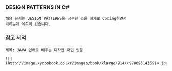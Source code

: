 ### DESIGN PATTERNS IN C#

	해당 문서는 DESIGN PATTERNS을 공부한 것을 실제로 Coding하면서
	익히는데 목적이 있습니다.

### 참고 서적
	
	제목: JAVA 언어로 배우는 디자인 패턴 입문
	
	![](http://image.kyobobook.co.kr/images/book/xlarge/914/x9788931436914.jpg)
	